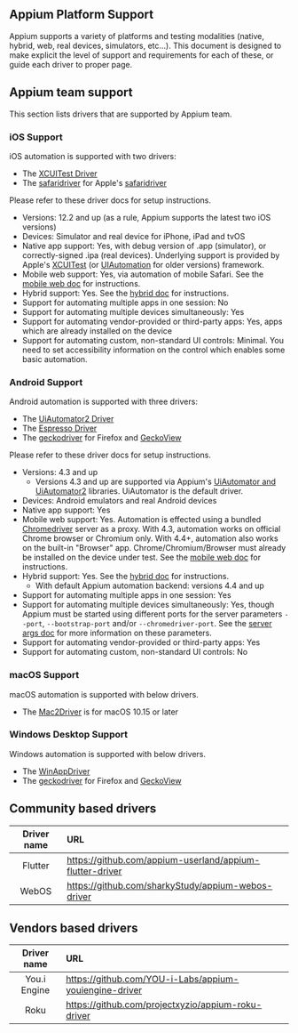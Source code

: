 ## Appium Platform Support

Appium supports a variety of platforms and testing modalities (native,
hybrid, web, real devices, simulators, etc...). This document is designed to
make explicit the level of support and requirements for each of these,
or guide each driver to proper page.

## Appium team support

This section lists drivers that are supported by Appium team.

### iOS Support

iOS automation is supported with two drivers:

- The [XCUITest Driver](/docs/en/drivers/ios-xcuitest.md)
- The [safaridriver](/docs/en/drivers/safari.md) for Apple's [safaridriver](https://developer.apple.com/documentation/webkit/testing_with_webdriver_in_safari?language=objc)

Please refer to these driver docs for setup instructions.

- Versions: 12.2 and up (as a rule, Appium supports the latest two iOS versions)
- Devices: Simulator and real device for iPhone, iPad and tvOS
- Native app support: Yes, with debug version of .app (simulator),
  or correctly-signed .ipa (real devices). Underlying support is provided by
  Apple's [XCUITest](https://developer.apple.com/reference/xctest) (or [UIAutomation](https://web.archive.org/web/20160904214108/https://developer.apple.com/library/ios/documentation/DeveloperTools/Reference/UIAutomationRef/) for older versions)
  framework.
- Mobile web support: Yes, via automation of mobile Safari. See the [mobile web doc](/docs/en/writing-running-appium/web/mobile-web.md) for instructions.
- Hybrid support: Yes. See the [hybrid doc](/docs/en/writing-running-appium/web/hybrid.md) for instructions.
- Support for automating multiple apps in one session: No
- Support for automating multiple devices simultaneously: Yes
- Support for automating vendor-provided or third-party apps: Yes, apps which are already installed on the device
- Support for automating custom, non-standard UI controls: Minimal. You need to
  set accessibility information on the control which enables some basic
  automation.

### Android Support

Android automation is supported with three drivers:

- The [UiAutomator2 Driver](/docs/en/drivers/android-uiautomator2.md)
- The [Espresso Driver](/docs/en/drivers/android-espresso.md)
- The [geckodriver](/docs/en/drivers/gecko.md) for Firefox and [GeckoView](https://wiki.mozilla.org/Mobile/GeckoView)

Please refer to these driver docs for setup instructions.

- Versions: 4.3 and up
  - Versions 4.3 and up are supported via Appium's [UiAutomator and UiAutomator2](http://developer.android.com/tools/testing-support-library/index.html#UIAutomator)
    libraries. UiAutomator is the default driver.
- Devices: Android emulators and real Android devices
- Native app support: Yes
- Mobile web support: Yes. Automation
  is effected using a bundled [Chromedriver](http://chromedriver.chromium.org)
  server as a proxy. With 4.3, automation works on official Chrome
  browser or Chromium only. With 4.4+, automation also works on the built-in
  "Browser" app. Chrome/Chromium/Browser must already be installed on the
  device under test. See the [mobile web doc](/docs/en/writing-running-appium/web/mobile-web.md) for instructions.
- Hybrid support: Yes. See the [hybrid doc](/docs/en/writing-running-appium/web/hybrid.md) for instructions.
  - With default Appium automation backend: versions 4.4 and up
- Support for automating multiple apps in one session: Yes
- Support for automating multiple devices simultaneously: Yes,
  though Appium must be started using different ports for the server
  parameters `--port`, `--bootstrap-port` and/or
  `--chromedriver-port`. See the [server args doc](/docs/en/writing-running-appium/server-args.md) for more
  information on these parameters.
- Support for automating vendor-provided or third-party apps: Yes
- Support for automating custom, non-standard UI controls: No

### macOS Support

macOS automation is supported with below drivers.

- The [Mac2Driver](/docs/en/drivers/mac2.md) is for macOS 10.15 or later

### Windows Desktop Support

Windows automation is supported with below drivers.

- The [WinAppDriver](/docs/en/drivers/windows.md)
- The [geckodriver](/docs/en/drivers/gecko.md) for Firefox and [GeckoView](https://wiki.mozilla.org/Mobile/GeckoView)

## Community based drivers

| Driver name | URL |
| :---: | :--- |
| Flutter | https://github.com/appium-userland/appium-flutter-driver |
| WebOS | https://github.com/sharkyStudy/appium-webos-driver |

## Vendors based drivers

| Driver name | URL |
| :---: | :--- |
| You.i Engine | https://github.com/YOU-i-Labs/appium-youiengine-driver |
| Roku | https://github.com/projectxyzio/appium-roku-driver |
